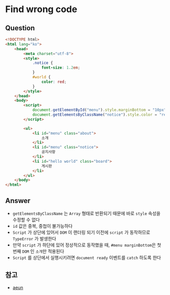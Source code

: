 # Find wrong code


## Question
```html
<!DOCTYPE html>
<html lang="ko">
    <head>
        <meta charset="utf-8">
        <style>
            .notice {
                font-size: 1.2em;
            }
            #world {
                color: red;
            }
        </style>
    </head>
    <body>
        <script>
            document.getElementById("menu").style.marginBottom = "10px";
            document.getElementsByClassName("notice").style.color = "red";
        </script>

        <ul>
            <li id="menu" class="about">
                소개
            </li>
            <li id="menu" class="notice">
                공지사항
            </li>
            <li id="hello world" class="board">
                게시판
            </li>
        </ul>
    </body>
</html>
```

## Answer
- `getElementsByClassName` 는 `Array` 형태로 반환되기 때문에 바로 `style` 속성을 수정할 수 없다
- `id` 값은 중복, 중첩이 불가능하다
- `Script` 가 상단에 있어서 `DOM` 이 랜더링 되기 이전에 `script` 가 동작하므로 `TypeError` 가 발생한다
- 만약 `script` 가 하단에 있어 정상적으로 동작했을 때, `#menu marginBottom`은 첫번째 `DOM` 인 `소개`만 적용된다
- `Script` 를 상단에서 실행시키려면 `document ready` 이벤트를 `catch` 하도록 한다

## 참고
- [aeun](https://github.com/aeun)